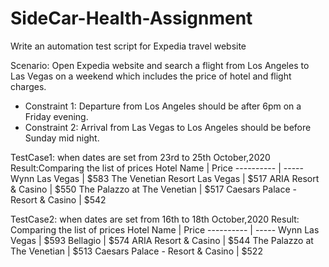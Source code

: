 # SideCar-Health-Assignment
Write an automation test script for Expedia travel website

Scenario: 
Open Expedia website  and search a flight from Los Angeles to Las Vegas on a weekend which includes the price of hotel and flight charges.
* Constraint 1: Departure from Los Angeles should be after 6pm on a Friday evening.
* Constraint 2: Arrival from Las Vegas to Los Angeles should be before Sunday mid night.

TestCase1: when dates are set from 23rd to 25th October,2020
Result:Comparing the list of prices
Hotel Name | Price
---------- | -----
Wynn Las Vegas | $583
The Venetian Resort Las Vegas | $517
ARIA Resort & Casino | $550
The Palazzo at The Venetian | $517
Caesars Palace - Resort & Casino | $542


TestCase2: when dates are set from 16th to 18th October,2020
Result: Comparing the list of prices
Hotel Name | Price
---------- | -----
Wynn Las Vegas | $593
Bellagio | $574
ARIA Resort & Casino | $544
The Palazzo at The Venetian | $513
Caesars Palace - Resort & Casino | $522




